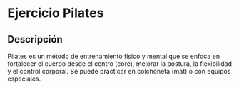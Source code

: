 # Ejercicio Pilates

## Descripción  
Pilates es un método de entrenamiento físico y mental que se enfoca en fortalecer el cuerpo desde el centro (core), mejorar la postura, la flexibilidad y el control corporal. Se puede practicar en colchoneta (mat) o con equipos especiales.
